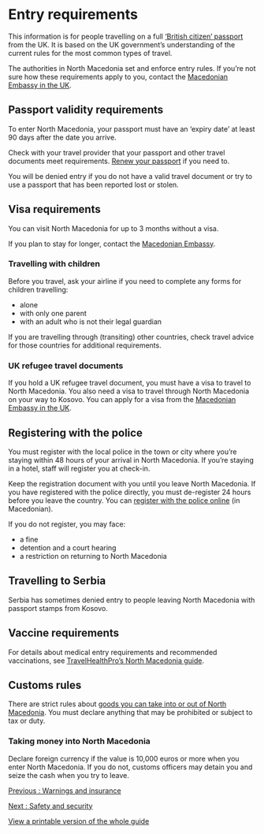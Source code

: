 # Entry requirements

This information is for people travelling on a full [‘British citizen’ passport](https://www.gov.uk/types-of-british-nationality) from the UK. It is based on the UK government’s understanding of the current rules for the most common types of travel.

The authorities in North Macedonia set and enforce entry rules. If you’re not sure how these requirements apply to you, contact the [Macedonian Embassy in the UK](https://london.mfa.gov.mk/en).

## Passport validity requirements

To enter North Macedonia, your passport must have an ‘expiry date’ at least 90 days after the date you arrive.

Check with your travel provider that your passport and other travel documents meet requirements. [Renew your passport](https://www.gov.uk/renew-adult-passport/renew) if you need to.

You will be denied entry if you do not have a valid travel document or try to use a passport that has been reported lost or stolen.

## Visa requirements

You can visit North Macedonia for up to 3 months without a visa.

If you plan to stay for longer, contact the [Macedonian Embassy](https://london.mfa.gov.mk/en).

### Travelling with children

Before you travel, ask your airline if you need to complete any forms for children travelling:

* alone
* with only one parent
* with an adult who is not their legal guardian

If you are travelling through (transiting) other countries, check travel advice for those countries for additional requirements.

### UK refugee travel documents

If you hold a UK refugee travel document, you must have a visa to travel to North Macedonia. You also need a visa to travel through North Macedonia on your way to Kosovo. You can apply for a visa from the [Macedonian Embassy in the UK](https://london.mfa.gov.mk/en).

## Registering with the police

You must register with the local police in the town or city where you’re staying within 48 hours of your arrival in North Macedonia. If you’re staying in a hotel, staff will register you at check-in.

Keep the registration document with you until you leave North Macedonia. If you have registered with the police directly, you must de-register 24 hours before you leave the country. You can [register with the police online](https://mvr.gov.mk/prijavistrintro) (in Macedonian).

If you do not register, you may face:

* a fine
* detention and a court hearing
* a restriction on returning to North Macedonia

## Travelling to Serbia

Serbia has sometimes denied entry to people leaving North Macedonia with passport stamps from Kosovo.

## Vaccine requirements

For details about medical entry requirements and recommended vaccinations, see [TravelHealthPro’s North Macedonia guide](https://travelhealthpro.org.uk/country/133/north-macedonia#Vaccine_Recommendations).

## Customs rules

There are strict rules about [goods you can take into or out of North Macedonia](https://customs.gov.mk/en-GB/pocetna/fizicki-lica/patnici/stoka-bez-uvozni-davacki.nspx). You must declare anything that may be prohibited or subject to tax or duty.

### Taking money into North Macedonia

Declare foreign currency if the value is 10,000 euros or more when you enter North Macedonia. If you do not, customs officers may detain you and seize the cash when you try to leave.

[Previous
:
Warnings and insurance](/foreign-travel-advice/north-macedonia)

[Next
:
Safety and security](/foreign-travel-advice/north-macedonia/safety-and-security)

[View a printable version of the whole guide](/foreign-travel-advice/north-macedonia/print)